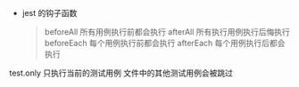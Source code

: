 - jest 的钩子函数  
  > beforeAll 所有用例执行前都会执行
  > afterAll 所有执行用例执行后悔执行
  > beforeEach 每个用例执行前都会执行
  > afterEach 每个用例执行后都会执行

test.only 只执行当前的测试用例 文件中的其他测试用例会被跳过